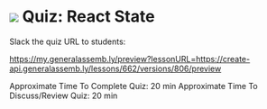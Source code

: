 # ![](https://ga-dash.s3.amazonaws.com/production/assets/logo-9f88ae6c9c3871690e33280fcf557f33.png) Quiz: React State #

Slack the quiz URL to students:

https://my.generalassemb.ly/preview?lessonURL=https://create-api.generalassemb.ly/lessons/662/versions/806/preview

Approximate Time To Complete Quiz: 20 min
Approximate Time To Discuss/Review Quiz: 20 min

